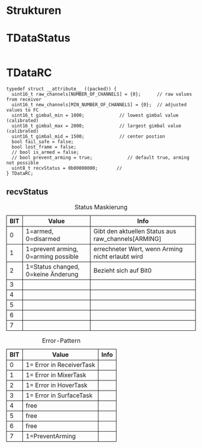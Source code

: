 # Strukturen

# TDataStatus

```

```

# TDataRC
```
typedef struct __attribute__ ((packed)) {
  uint16_t raw_channels[NUMBER_OF_CHANNELS] = {0};      // raw values from receiver
  uint16_t new_channels[MIN_NUMBER_OF_CHANNELS] = {0};  // adjusted values to FC
  uint16_t gimbal_min = 1000;             // lowest gimbal value (calibrated)
  uint16_t gimbal_max = 2000;             // largest gimbal value (calibrated)
  uint16_t gimbal_mid = 1500;             // center postion
  bool fail_safe = false;
  bool lost_frame = false;
  // bool is_armed = false; 
  // bool prevent_arming = true;             // default true, arming not possible
  uint8_t recvStatus = 0b00000000;       //
} TDataRC;
```
## recvStatus

<table>
    <caption>Status Maskierung</caption>
    <thead>
        <tr>
            <th style="border: 1px solid black;">BIT</th>
            <th style="border: 1px solid black;">Value</th>
            <th style="border: 1px solid black;">Info</th>
        </tr>
    </thead>
    <tbody>
        <tr>
            <td style="border: 1px solid black;">0</td>
            <td style="border: 1px solid black;">1=armed, 0=disarmed</td>
            <td style="border: 1px solid black;">Gibt den aktuellen Status aus raw_channels[ARMING]</td>
        </tr>
        <tr>
            <td style="border: 1px solid black;">1</td>
            <td style="border: 1px solid black;">1=prevent arming, 0=arming possible</td>
            <td style="border: 1px solid black;">errechneter Wert, wenn Arming nicht erlaubt wird</td>
        </tr>
        <tr>
            <td style="border: 1px solid black;">2</td>
            <td style="border: 1px solid black;">1=Status changed, 0=keine Änderung</td>
            <td style="border: 1px solid black;">Bezieht sich auf Bit0</td>
        </tr>
        <tr>
            <td style="border: 1px solid black;">3</td>
            <td style="border: 1px solid black;"></td>
            <td style="border: 1px solid black;"></td>
        </tr>
        <tr>
            <td style="border: 1px solid black;">4</td>
            <td style="border: 1px solid black;"></td>
            <td style="border: 1px solid black;"></td>
        </tr>
        <tr>
            <td style="border: 1px solid black;">5</td>
            <td style="border: 1px solid black;"></td>
            <td style="border: 1px solid black;"></td>
        </tr>
        <tr>
            <td style="border: 1px solid black;">6</td>
            <td style="border: 1px solid black;"></td>
            <td style="border: 1px solid black;"></td>
        </tr>
        <tr>
            <td style="border: 1px solid black;">7</td>
            <td style="border: 1px solid black;"></td>
            <td style="border: 1px solid black;"></td>
        </tr>
    </tbody>
</table>


<table>
    <caption>Error-Pattern</caption>
    <thead>
        <tr>
            <th style="border: 1px solid black;">BIT</th>
            <th style="border: 1px solid black;">Value</th>
            <th style="border: 1px solid black;">Info</th>
        </tr>
    </thead>
    <tbody>
        <tr>
            <td style="border: 1px solid black;">0</td>
            <td style="border: 1px solid black;">1= Error in ReceiverTask</td>
            <td style="border: 1px solid black;"></td>
        </tr>
        <tr>
            <td style="border: 1px solid black;">1</td>
            <td style="border: 1px solid black;">1= Error in MixerTask</td>
            <td style="border: 1px solid black;"></td>
        </tr>
        <tr>
            <td style="border: 1px solid black;">2</td>
            <td style="border: 1px solid black;">1= Error in HoverTask</td>
            <td style="border: 1px solid black;"></td>
        </tr>
        <tr>
            <td style="border: 1px solid black;">3</td>
            <td style="border: 1px solid black;">1= Error in SurfaceTask</td>
            <td style="border: 1px solid black;"></td>
        </tr>
        <tr>
            <td style="border: 1px solid black;">4</td>
            <td style="border: 1px solid black;">free</td>
            <td style="border: 1px solid black;"></td>
        </tr>
        <tr>
            <td style="border: 1px solid black;">5</td>
            <td style="border: 1px solid black;">free</td>
            <td style="border: 1px solid black;"></td>
        </tr>
        <tr>
            <td style="border: 1px solid black;">6</td>
            <td style="border: 1px solid black;">free</td>
            <td style="border: 1px solid black;"></td>
        </tr>
        <tr>
            <td style="border: 1px solid black;">7</td>
            <td style="border: 1px solid black;">1=PreventArming</td>
            <td style="border: 1px solid black;"></td>
        </tr>
    </tbody>
</table>

